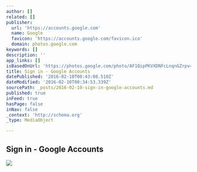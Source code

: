```yaml
---
author: []
related: []
publisher:
  url: 'https://accounts.google.com'
  name: Google
  favicon: 'https://accounts.google.com/favicon.ico'
  domain: photos.google.com
keywords: []
description: ''
app_links: []
isBasedOnUrl: 'https://photos.google.com/photo/AF1QipPKVXDNFcLnqnGZrpv4Lsj5pu5rTw82eWy_juQC'
title: Sign in - Google Accounts
datePublished: '2016-02-10T00:43:08.510Z'
dateModified: '2016-02-10T00:34:53.339Z'
sourcePath: _posts/2016-02-10-sign-in-google-accounts.md
published: true
inFeed: true
hasPage: false
inNav: false
_context: 'http://schema.org'
_type: MediaObject

---
```

<article style=""><h1>Sign in - Google Accounts</h1><img src="https://ssl.gstatic.com/accounts/ui/avatar_2x.png" /></article>